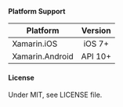 
**Platform Support**

|Platform|Version|
| ------------------- | :------------------: |
|Xamarin.iOS|iOS 7+|
|Xamarin.Android|API 10+|




#### License
Under MIT, see LICENSE file.

